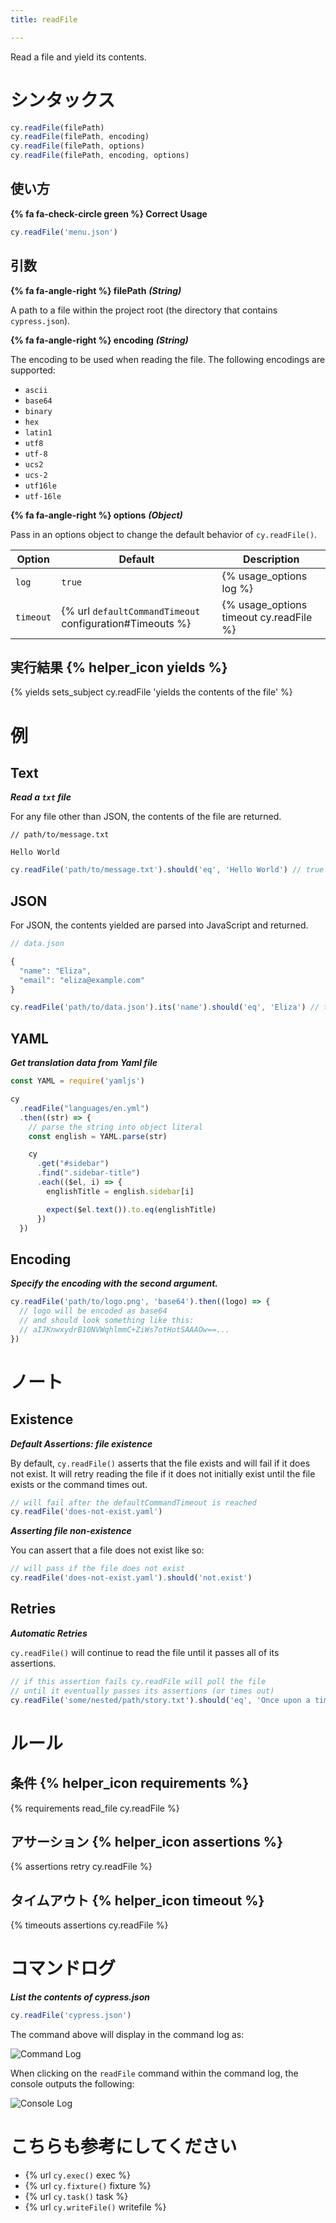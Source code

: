 ```yaml
---
title: readFile

---
```


Read a file and yield its contents.

# シンタックス

```javascript
cy.readFile(filePath)
cy.readFile(filePath, encoding)
cy.readFile(filePath, options)
cy.readFile(filePath, encoding, options)
```

## 使い方

**{% fa fa-check-circle green %} Correct Usage**

```javascript
cy.readFile('menu.json')    
```

## 引数

**{% fa fa-angle-right %} filePath** ***(String)***

A path to a file within the project root (the directory that contains `cypress.json`).

**{% fa fa-angle-right %} encoding**  ***(String)***

The encoding to be used when reading the file. The following encodings are supported:

* `ascii`
* `base64`
* `binary`
* `hex`
* `latin1`
* `utf8`
* `utf-8`
* `ucs2`
* `ucs-2`
* `utf16le`
* `utf-16le`

**{% fa fa-angle-right %} options**  ***(Object)***

Pass in an options object to change the default behavior of `cy.readFile()`.

Option | Default | Description
--- | --- | ---
`log` | `true` | {% usage_options log %}
`timeout` | {% url `defaultCommandTimeout` configuration#Timeouts %} | {% usage_options timeout cy.readFile %}

## 実行結果 {% helper_icon yields %}

{% yields sets_subject cy.readFile 'yields the contents of the file' %}

# 例

## Text

***Read a `txt` file***

For any file other than JSON, the contents of the file are returned.

```text
// path/to/message.txt

Hello World
```

```javascript
cy.readFile('path/to/message.txt').should('eq', 'Hello World') // true
```

## JSON

For JSON, the contents yielded are parsed into JavaScript and returned.

```javascript
// data.json

{
  "name": "Eliza",
  "email": "eliza@example.com"
}
```

```javascript
cy.readFile('path/to/data.json').its('name').should('eq', 'Eliza') // true
```

## YAML

***Get translation data from Yaml file***

```javascript
const YAML = require('yamljs')

cy
  .readFile("languages/en.yml")
  .then((str) => {
    // parse the string into object literal
    const english = YAML.parse(str)

    cy
      .get("#sidebar")
      .find(".sidebar-title")
      .each(($el, i) => {
        englishTitle = english.sidebar[i]

        expect($el.text()).to.eq(englishTitle)
      })
  })
```

## Encoding

***Specify the encoding with the second argument.***

```javascript
cy.readFile('path/to/logo.png', 'base64').then((logo) => {
  // logo will be encoded as base64
  // and should look something like this:
  // aIJKnwxydrB10NVWqhlmmC+ZiWs7otHotSAAAOw==...
})
```

# ノート

## Existence

***Default Assertions: file existence***

By default, `cy.readFile()` asserts that the file exists and will fail if it does not exist. It will retry reading the file if it does not initially exist until the file exists or the command times out.

```javascript
// will fail after the defaultCommandTimeout is reached
cy.readFile('does-not-exist.yaml')
```

***Asserting file non-existence***

You can assert that a file does not exist like so:

```javascript
// will pass if the file does not exist
cy.readFile('does-not-exist.yaml').should('not.exist')
```

## Retries

***Automatic Retries***

`cy.readFile()` will continue to read the file until it passes all of its assertions.

```javascript
// if this assertion fails cy.readFile will poll the file
// until it eventually passes its assertions (or times out)
cy.readFile('some/nested/path/story.txt').should('eq', 'Once upon a time...')
```

# ルール

## 条件 {% helper_icon requirements %}

{% requirements read_file cy.readFile %}

## アサーション {% helper_icon assertions %}

{% assertions retry cy.readFile %}

## タイムアウト {% helper_icon timeout %}

{% timeouts assertions cy.readFile %}

# コマンドログ

***List the contents of cypress.json***

```javascript
cy.readFile('cypress.json')
```

The command above will display in the command log as:

![Command Log](/img/api/readfile/readfile-can-get-content-of-system-files-in-tests.png)

When clicking on the `readFile` command within the command log, the console outputs the following:

![Console Log](/img/api/readfile/console-log-shows-content-from-file-formatted-as-javascript.png)

# こちらも参考にしてください

- {% url `cy.exec()` exec %}
- {% url `cy.fixture()` fixture %}
- {% url `cy.task()` task %}
- {% url `cy.writeFile()` writefile %}
